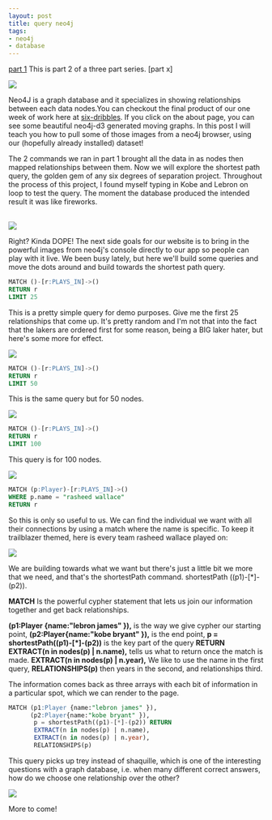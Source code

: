 ```yaml
---
layout: post
title: query neo4j
tags:
- neo4j
- database
---
```


[part 1](http://chrissalam.com/Try-Neo4j/) This is part 2 of a three part series. [part x]

<img src="portland.jpg"/>

Neo4J is a graph database and it specializes in showing relationships between each data nodes.You can checkout the final product of our one week of work here at <a href="http://six-dribbles.herokuapp.com">six-dribbles</a>. If you click on the about page, you can see some beautiful neo4j-d3 generated moving graphs. In this post I will teach you how to pull some of those images from a neo4j browser, using our (hopefully already installed) dataset!

The 2 commands we ran in part 1 brought all the data in as nodes then mapped relationships between them. Now we will explore the shortest path query, the golden gem of any six degrees of separation project. Throughout the process of this project, I found myself typing in Kobe and Lebron on loop to test the query. The moment the database produced the intended result it was like fireworks.

<br>

<img src="lbjkobe.png"/>

Right? Kinda DOPE! The next side goals for our website is to bring in the powerful images from neo4j's console directly to our app so people can play with it live. We been busy lately, but here we'll build some queries and move the dots around and build towards the shortest path query.

```sql
MATCH ()-[r:PLAYS_IN]->() 
RETURN r 
LIMIT 25
```

This is a pretty simple query for demo purposes. Give me the first 25 relationships that come up. It's pretty random and I'm not that into the fact that the lakers are ordered first for some reason, being a BIG laker hater, but here's some more for effect.

<img src="LAL.png"/>

```sql
MATCH ()-[r:PLAYS_IN]->() 
RETURN r 
LIMIT 50
```

This is the same query but for 50 nodes.

<img src="LAL2.png"/>

```sql
MATCH ()-[r:PLAYS_IN]->() 
RETURN r 
LIMIT 100
```

This query is for 100 nodes.

<img src="LAL3.png"/>

```sql
MATCH (p:Player)-[r:PLAYS_IN]->() 
WHERE p.name = "rasheed wallace" 
RETURN r
```
So this is only so useful to us. We can find the individual we want with all their connections by using a match where the name is specific. To keep it trailblazer themed, here is every team rasheed wallace played on:

<img src="rash.png"/>

We are building towards what we want but there's just a little bit we more that we need, and that's the shortestPath command. shortestPath ((p1)-[*]-(p2)).

**MATCH** Is the powerful cypher statement that lets us join our information together and get back relationships.

**(p1:Player {name:"lebron james" }),** is the way we give cypher our starting point,
**(p2:Player{name:"kobe bryant" }),** is the end point,
**p = shortestPath((p1)-[*]-(p2))** is the key part of the query
**RETURN EXTRACT(n in nodes(p) | n.name),** tells us what to return once the match is made.
**EXTRACT(n in nodes(p) | n.year),** We like to use the name in the first query, 
**RELATIONSHIPS(p)** then years in the second, and relationships third.

The information comes back as three arrays with each bit of information in a particular spot, which we can render to the page.

```sql
MATCH (p1:Player {name:"lebron james" }),
      (p2:Player{name:"kobe bryant" }),
       p = shortestPath((p1)-[*]-(p2)) RETURN 
       EXTRACT(n in nodes(p) | n.name), 
       EXTRACT(n in nodes(p) | n.year), 
       RELATIONSHIPS(p)
```

This query picks up trey instead of shaquille, which is one of the interesting questions with a graph database, i.e. when many different correct answers, how do we choose one relationship over the other?

<img src="kobetreylebron.png"/>

More to come!